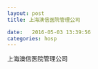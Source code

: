 ```yaml
--- 
layout: post 
title: 上海澳信医院管理公司

date:   2016-05-03 13:39:56 
categories: hosp 
--- 
```

   
上海澳信医院管理公司

